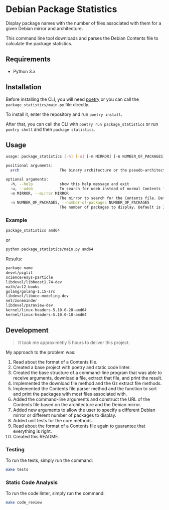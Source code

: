 # Debian Package Statistics

Display package names with the number of files associated with them for a given Debian mirror and architecture.

This command line tool downloads and parses the Debian Contents file to calculate the package statistics.

## Requirements

- Python 3.x

## Installation

Before installing the CLI, you will need [poetry](https://python-poetry.org/docs/#installation) or you can call the `package_statistics/main.py` file directly.

To install it, enter the repository and run `poetry install`.

After that, you can call the CLI with `poetry run package_statistics` or run `poetry shell` and then `package statistics`.

## Usage

```bash
usage: package_statistics [-h] [-u] [-m MIRROR] [-n NUMBER_OF_PACKAGES] arch

positional arguments:
  arch                  The binary architecture or the pseudo-architecture of the Debian system (e.g. amd64, arm64, mips).

optional arguments:
  -h, --help            show this help message and exit
  -u, --udeb            To search for udeb instead of normal Contents file.
  -m MIRROR, --mirror MIRROR
                        The mirror to search for the Contents file. Default is http://ftp.uk.debian.org/debian/dists/stable/main.
  -n NUMBER_OF_PACKAGES, --number-of-packages NUMBER_OF_PACKAGES
                        The number of packages to display. Default is 10.
```

### Example

```bash
package_statistics amd64
```
or

```bash
python package_statistics/main.py amd64
```
Results:

```bash
package name                                                                    number of files
devel/piglit                                                                    51784
science/esys-particle                                                           18015
libdevel/libboost1.74-dev                                                       14332
math/acl2-books                                                                 12668
golang/golang-1.15-src                                                          9015
libdevel/liboce-modeling-dev                                                    7457
net/zoneminder                                                                  7002
libdevel/paraview-dev                                                           6178
kernel/linux-headers-5.10.0-20-amd64                                            6162
kernel/linux-headers-5.10.0-18-amd64                                            6156
```

## Development

> It took me approximetly 5 hours to deliver this project.

My approach to the problem was:
1. Read about the format of a Contents file.
2. Created a base project with poetry and static code linter.
3. Created the base structure of a command-line program that was able to receive arguments, download a file, extract that file, and print the result.
4. Implemented the download file method and the Gz extract file methods.
5. Implemented the Contents file parser method and the function to sort and print the packages with most files associated with.
6. Added the command-line arguments and construct the URL of the Contents file based on the architecture and the Debian mirror.
7. Added new arguments to allow the user to specify a different Debian mirror or different number of packages to display.
8. Added unit tests for the core methods.
9. Read about the format of a Contents file again to guarantee that everything is right.
10. Created this README.

### Testing

To run the tests, simply run the command:

```bash
make tests
```

### Static Code Analysis

To run the code linter, simply run the command:

```bash
make code_review
```

